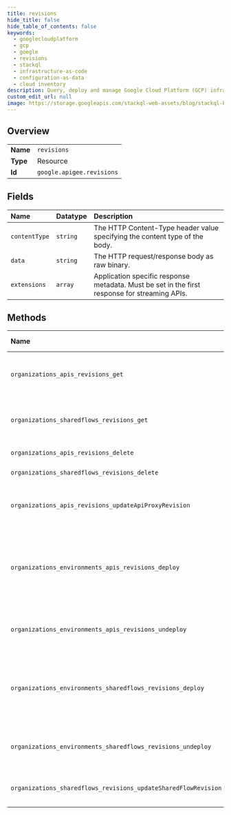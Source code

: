 ```yaml
---
title: revisions
hide_title: false
hide_table_of_contents: false
keywords:
  - googlecloudplatform
  - gcp
  - google
  - revisions
  - stackql
  - infrastructure-as-code
  - configuration-as-data
  - cloud inventory
description: Query, deploy and manage Google Cloud Platform (GCP) infrastructure and resources using SQL
custom_edit_url: null
image: https://storage.googleapis.com/stackql-web-assets/blog/stackql-blog-post-featured-image.png
---
```

  
    

## Overview
<table><tbody>
<tr><td><b>Name</b></td><td><code>revisions</code></td></tr>
<tr><td><b>Type</b></td><td>Resource</td></tr>
<tr><td><b>Id</b></td><td><code>google.apigee.revisions</code></td></tr>
</tbody></table>

## Fields
| Name | Datatype | Description |
|:-----|:---------|:------------|
| `contentType` | `string` | The HTTP Content-Type header value specifying the content type of the body. |
| `data` | `string` | The HTTP request/response body as raw binary. |
| `extensions` | `array` | Application specific response metadata. Must be set in the first response for streaming APIs. |
## Methods
| Name | Accessible by | Required Params | Description |
|:-----|:--------------|:----------------|:------------|
| `organizations_apis_revisions_get` | `SELECT` | `name` | Gets an API proxy revision. To download the API proxy configuration bundle for the specified revision as a zip file, set the `format` query parameter to `bundle`. If you are using curl, specify `-o filename.zip` to save the output to a file; otherwise, it displays to `stdout`. Then, develop the API proxy configuration locally and upload the updated API proxy configuration revision, as described in [updateApiProxyRevision](https://cloud.google.com/apigee/docs/reference/apis/apigee/rest/v1/organizations.apis.revisions/updateApiProxyRevision). |
| `organizations_sharedflows_revisions_get` | `SELECT` | `name` | Gets a revision of a shared flow. To download the shared flow configuration bundle for the specified revision as a zip file, set the `format` query parameter to `bundle`. If you are using curl, specify `-o filename.zip` to save the output to a file; otherwise, it displays to `stdout`. Then, develop the shared flow configuration locally and upload the updated sharedFlow configuration revision, as described in [updateSharedFlowRevision](https://cloud.google.com/apigee/docs/reference/apis/apigee/rest/v1/organizations.sharedflows.revisions/updateSharedFlowRevision). |
| `organizations_apis_revisions_delete` | `DELETE` | `name` | Deletes an API proxy revision and all policies, resources, endpoints, and revisions associated with it. The API proxy revision must be undeployed before you can delete it. |
| `organizations_sharedflows_revisions_delete` | `DELETE` | `name` | Deletes a shared flow and all associated policies, resources, and revisions. You must undeploy the shared flow before deleting it. |
| `organizations_apis_revisions_updateApiProxyRevision` | `EXEC` | `name` | Updates an existing API proxy revision by uploading the API proxy configuration bundle as a zip file from your local machine. You can update only API proxy revisions that have never been deployed. After deployment, an API proxy revision becomes immutable, even if it is undeployed. Set the `Content-Type` header to either `multipart/form-data` or `application/octet-stream`. |
| `organizations_environments_apis_revisions_deploy` | `EXEC` | `name` | Deploys a revision of an API proxy. If another revision of the same API proxy revision is currently deployed, set the `override` parameter to `true` to have this revision replace the currently deployed revision. You cannot invoke an API proxy until it has been deployed to an environment. After you deploy an API proxy revision, you cannot edit it. To edit the API proxy, you must create and deploy a new revision. For a request path `organizations/{org}/environments/{env}/apis/{api}/revisions/{rev}/deployments`, two permissions are required: * `apigee.deployments.create` on the resource `organizations/{org}/environments/{env}` * `apigee.proxyrevisions.deploy` on the resource `organizations/{org}/apis/{api}/revisions/{rev}`  |
| `organizations_environments_apis_revisions_undeploy` | `EXEC` | `name` | Undeploys an API proxy revision from an environment. For a request path `organizations/{org}/environments/{env}/apis/{api}/revisions/{rev}/deployments`, two permissions are required: * `apigee.deployments.delete` on the resource `organizations/{org}/environments/{env}` * `apigee.proxyrevisions.undeploy` on the resource `organizations/{org}/apis/{api}/revisions/{rev}` |
| `organizations_environments_sharedflows_revisions_deploy` | `EXEC` | `name` | Deploys a revision of a shared flow. If another revision of the same shared flow is currently deployed, set the `override` parameter to `true` to have this revision replace the currently deployed revision. You cannot use a shared flow until it has been deployed to an environment. For a request path `organizations/{org}/environments/{env}/sharedflows/{sf}/revisions/{rev}/deployments`, two permissions are required: * `apigee.deployments.create` on the resource `organizations/{org}/environments/{env}` * `apigee.sharedflowrevisions.deploy` on the resource `organizations/{org}/sharedflows/{sf}/revisions/{rev}` |
| `organizations_environments_sharedflows_revisions_undeploy` | `EXEC` | `name` | Undeploys a shared flow revision from an environment. For a request path `organizations/{org}/environments/{env}/sharedflows/{sf}/revisions/{rev}/deployments`, two permissions are required: * `apigee.deployments.delete` on the resource `organizations/{org}/environments/{env}` * `apigee.sharedflowrevisions.undeploy` on the resource `organizations/{org}/sharedflows/{sf}/revisions/{rev}` |
| `organizations_sharedflows_revisions_updateSharedFlowRevision` | `EXEC` | `name` | Updates a shared flow revision. This operation is only allowed on revisions which have never been deployed. After deployment a revision becomes immutable, even if it becomes undeployed. The payload is a ZIP-formatted shared flow. Content type must be either multipart/form-data or application/octet-stream. |
